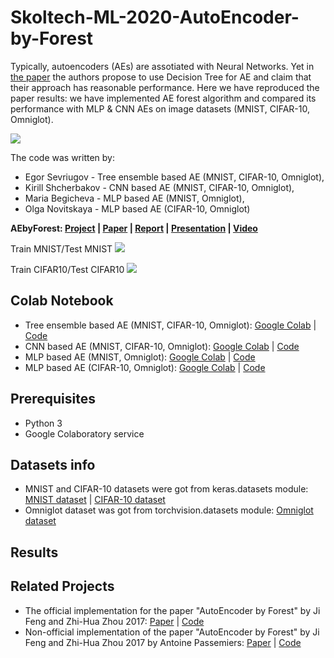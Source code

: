 # Skoltech-ML-2020-AutoEncoder-by-Forest
Typically, autoencoders (AEs) are assotiated with Neural Networks. Yet in [the paper](https://arxiv.org/pdf/1709.09018.pdf) the authors propose to use Decision Tree for AE and claim that their approach has reasonable performance. Here we have reproduced the paper results: we have implemented AE forest algorithm and compared its performance with MLP &amp; CNN  AEs on image datasets (MNIST, CIFAR-10, Omniglot).

![](https://github.com/Olga013/Skoltech-ML-2020-AutoEncoder-by-Forest/blob/master/images/autoencoder.png)

The code was written by:

- Egor Sevriugov - Tree ensemble based AE (MNIST, CIFAR-10, Omniglot), 
- Kirill Shcherbakov - CNN based AE (MNIST, CIFAR-10, Omniglot), 
- Maria Begicheva - MLP based AE (MNIST, Omniglot),
- Olga Novitskaya - MLP based AE (CIFAR-10, Omniglot)

**AEbyForest: [Project](https://github.com/Olga013/Skoltech-ML-2020-AutoEncoder-by-Forest) | [Paper](https://arxiv.org/pdf/1709.09018.pdf) | [Report](https://www.overleaf.com/project/5e7cb16864f7d40001746376) | [Presentation](https://www.overleaf.com/project/5e8205f195665c0001cc66b7) | [Video]()**

Train MNIST/Test MNIST
![](https://github.com/Olga013/Skoltech-ML-2020-AutoEncoder-by-Forest/blob/master/images/Merged_MNIST.png)

Train CIFAR10/Test CIFAR10
![](https://github.com/Olga013/Skoltech-ML-2020-AutoEncoder-by-Forest/blob/master/images/Merged_CIFAR10.png)


## Colab Notebook
- Tree ensemble based AE (MNIST, CIFAR-10, Omniglot): [Google Colab](https://colab.research.google.com/github/Olga013/Skoltech-ML-2020-AutoEncoder-by-Forest/blob/master/eForest_models/eForest_ml%20.ipynb) | [Code](https://github.com/Olga013/Skoltech-ML-2020-AutoEncoder-by-Forest/tree/master/eForest_models)
- CNN based AE (MNIST, CIFAR-10, Omniglot): [Google Colab](https://colab.research.google.com/github/Olga013/Skoltech-ML-2020-AutoEncoder-by-Forest/blob/master/CNN_models/CNNs_models.ipynb) | [Code](https://github.com/Olga013/Skoltech-ML-2020-AutoEncoder-by-Forest/tree/master/CNN_models)
- MLP based AE (MNIST, Omniglot): [Google Colab](https://colab.research.google.com/github/Olga013/Skoltech-ML-2020-AutoEncoder-by-Forest/blob/master/MLP_models/MLP_MNIST.ipynb) | [Code](https://github.com/Olga013/Skoltech-ML-2020-AutoEncoder-by-Forest/blob/master/MLP_models/MLP_MNIST.ipynb)
- MLP based AE (CIFAR-10, Omniglot): [Google Colab](https://colab.research.google.com/github/Olga013/Skoltech-ML-2020-AutoEncoder-by-Forest/blob/master/MLP_models/MLP_CIFAR_10.ipynb) | [Code](https://github.com/Olga013/Skoltech-ML-2020-AutoEncoder-by-Forest/blob/master/MLP_models/MLP_CIFAR_10.ipynb)

## Prerequisites
- Python 3
- Google Colaboratory service

## Datasets info
- MNIST and CIFAR-10 datasets were got from keras.datasets module:  [MNIST dataset](https://keras.io/datasets/#mnist-database-of-handwritten-digits) | [CIFAR-10 dataset](https://keras.io/datasets/#cifar10-small-image-classification)
- Omniglot dataset was got from torchvision.datasets module: [Omniglot dataset](https://github.com/pytorch/vision/blob/master/torchvision/datasets/omniglot.py)

## Results


## Related Projects

- The official implementation for the paper "AutoEncoder by Forest" by Ji Feng and Zhi-Hua Zhou 2017:  [Paper](https://arxiv.org/pdf/1709.09018.pdf) | [Code](https://github.com/kingfengji/eForest)
- Non-official implementation of the paper "AutoEncoder by Forest" by Ji Feng and Zhi-Hua Zhou 2017 by Antoine Passemiers:  [Paper](https://arxiv.org/pdf/1709.09018.pdf) | [Code](https://github.com/AntoinePassemiers/Encoder-Forest)
